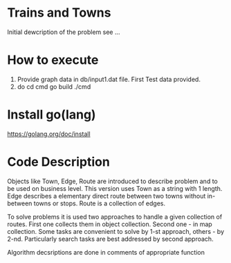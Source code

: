 # Trains and Towns
 Initial dewcription of the problem see ...

 # How to execute
 1. Provide graph data in db/input1.dat file. First Test data provided.
 2. do
 cd cmd
 go build
 ./cmd

 # Install go(lang)
 https://golang.org/doc/install

# Code Description
Objects like Town, Edge, Route are introduced to describe problem and to be used on business level.
This version uses Town as a string with 1 length.
Edge describes a elementary direct route between two towns without in-between towns or stops.
Route is a collection of edges.

To solve problems it is used two approaches to handle a given collection of routes.
First one collects them in object collection.
Second one - in map collection.
Some tasks are convenient to solve by 1-st approach, others - by 2-nd.
Particularly search tasks are best addressed by second approach.

Algorithm decsriptions are done in comments of appropriate function
